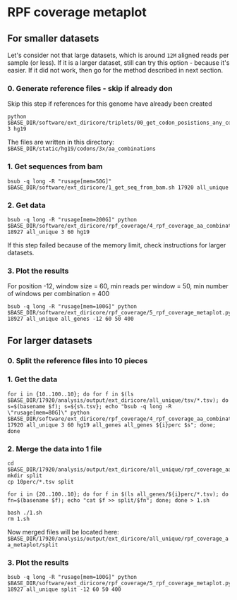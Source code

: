 # RPF coverage metaplot

## For smaller datasets

Let's consider not that large datasets, which is around `12M` aligned reads per sample (or less). If it is a larger dataset, still can try this option - because it's easier. If it did not work, then go for the method described in next section.

### 0. Generate reference files - skip if already don

Skip this step if references for this genome have already been created

```
python $BASE_DIR/software/ext_diricore/triplets/00_get_codon_posistions_any_combination.py 3 hg19
```

The files are written in this directory: `$BASE_DIR/static/hg19/codons/3x/aa_combinations`

### 1. Get sequences from bam

```
bsub -q long -R "rusage[mem=50G]" $BASE_DIR/software/ext_diricore/1_get_seq_from_bam.sh 17920 all_unique
```

### 2. Get data

```
bsub -q long -R "rusage[mem=200G]" python $BASE_DIR/software/ext_diricore/rpf_coverage/4_rpf_coverage_aa_combination_metaplot.py 18927 all_unique 3 60 hg19
```

If this step failed because of the memory limit, check instructions for larger datasets.

### 3. Plot the results

For position -12, window size = 60, min reads per window = 50, min number of windows per combination = 400

```
bsub -q long -R "rusage[mem=100G]" python  $BASE_DIR/software/ext_diricore/rpf_coverage/5_rpf_coverage_metaplot.py 18927 all_unique all_genes -12 60 50 400
```

## For larger datasets

### 0. Split the reference files into 10 pieces



### 1. Get the data

```
for i in {10..100..10}; do for f in $(ls $BASE_DIR/17920/analysis/output/ext_diricore/all_unique/tsv/*.tsv); do s=$(basename $f); s=${s%.tsv}; echo "bsub -q long -R \"rusage[mem=80G]\" python $BASE_DIR/software/ext_diricore/rpf_coverage/4_rpf_coverage_aa_combination_metaplot_split.py 17920 all_unique 3 60 hg19 all_genes all_genes ${i}perc $s"; done; done
```

### 2. Merge the data into 1 file

```
cd $BASE_DIR/17920/analysis/output/ext_diricore/all_unique/rpf_coverage_aa_metaplot/
mkdir split
cp 10perc/*.tsv split

for i in {20..100..10}; do for f in $(ls all_genes/${i}perc/*.tsv); do fn=$(basename $f); echo "cat $f >> split/$fn"; done; done > 1.sh

bash ./1.sh
rm 1.sh
```

Now merged files will be located here: `$BASE_DIR/17920/analysis/output/ext_diricore/all_unique/rpf_coverage_aa_metaplot/split`

### 3. Plot the results

```
bsub -q long -R "rusage[mem=100G]" python  $BASE_DIR/software/ext_diricore/rpf_coverage/5_rpf_coverage_metaplot.py 18927 all_unique split -12 60 50 400
```
